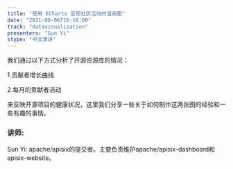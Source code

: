 ```yaml
---
title: "使用 ECharts 呈现社区活动的渲染图"
date: "2021-08-06T16:10:00" 
track: "datavisualization"
presenters: "Sun Yi"
stype: "中文演讲"
---
```

我们通过以下方式分析了开源资源库的情况：

 1.贡献者增长曲线

 2.每月的贡献者活动

来反映开源项目的健康状况，这里我们分享一些关于如何制作这两张图的经验和一些有趣的事情。
 ### 讲师: 
 Sun Yi: apache/apisix的提交者。主要负责维护apache/apisix-dashboard和apisix-website。